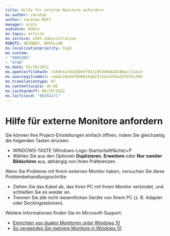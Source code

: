 ```yaml
---
title: Hilfe für externe Monitore anfordern
ms.author: cmcatee
author: cmcatee-MSFT
manager: scotv
audience: Admin
ms.topic: article
ms.service: o365-administration
ROBOTS: NOINDEX, NOFOLLOW
ms.localizationpriority: high
ms.custom:
- "9005385"
- "9748"
ms.date: 03/16/2021
ms.openlocfilehash: c169cea74d260e5f921195490d428288ac17a1a3
ms.sourcegitcommit: c4e8c29a94f840816a023131ea7b4a2bf876c305
ms.translationtype: HT
ms.contentlocale: de-DE
ms.lasthandoff: 06/29/2022
ms.locfileid: "66354171"
---
```

# <a name="get-help-with-external-monitors"></a>Hilfe für externe Monitore anfordern

Sie können Ihre Project-Einstellungen einfach öffnen, indem Sie gleichzeitig die folgenden Tasten drücken:

- WINDOWS-TASTE (Windows-Logo-Startschaltfläche)+P
- Wählen Sie aus den Optionen **Duplizieren**, **Erweitern** oder **Nur zweiter Bildschirm** aus, abhängig von Ihren Präferenzen.

Wenn Sie Probleme mit Ihrem externen Monitor haben, versuchen Sie diese Problembehandlungsschritte:

- Ziehen Sie das Kabel ab, das Ihren PC mit Ihrem Monitor verbindet, und schließen Sie es wieder an.
- Trennen Sie alle nicht wesentlichen Geräte von Ihrem PC (z. B. Adapter oder Dockingstationen).

Weitere Informationen finden Sie im Microsoft-Support:

- [Einrichten von dualen Monitoren unter Windows 10](https://support.microsoft.com/windows/set-up-dual-monitors-on-windows-10-3d5c15dc-cc63-d850-aeb6-b41778147554)
- [So verwenden Sie mehrere Monitore in Windows 10](https://support.microsoft.com/windows/how-to-use-multiple-monitors-in-windows-10-329c6962-5a4d-b481-7baa-bec9671f728a)

